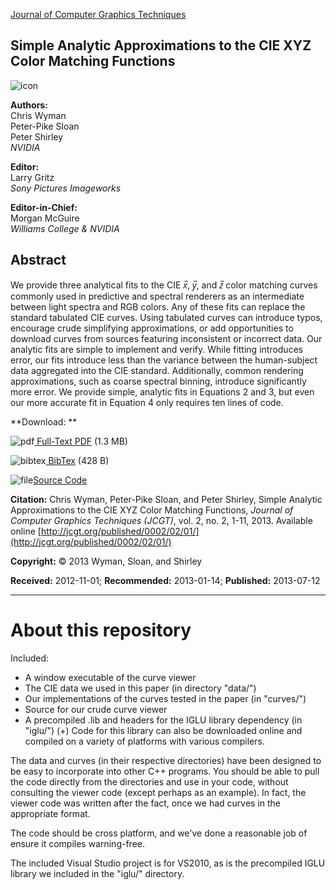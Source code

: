 
[Journal of Computer Graphics Techniques](http://jcgt.org/published/0002/02/01/ "Permalink to Journal of Computer Graphics Techniques")


## Simple Analytic Approximations to the CIE XYZ Color Matching Functions

![icon](http://jcgt.org/published/0002/02/01/icon.png)

**Authors:**  
Chris Wyman  
Peter-Pike Sloan  
Peter Shirley  
_NVIDIA_

**Editor:**  
Larry Gritz  
_Sony Pictures Imageworks_

**Editor-in-Chief:**  
Morgan&nbsp;McGuire  
_Williams&nbsp;College&nbsp;&amp; NVIDIA_

## Abstract

We provide three analytical fits to the CIE _x̅_, _y̅_, and _z̅_ color matching curves commonly used in predictive and spectral renderers as an intermediate between light spectra and RGB colors. Any of these fits can replace the standard tabulated CIE curves. Using tabulated curves can introduce typos, encourage crude simplifying approximations, or add opportunities to download curves from sources featuring inconsistent or incorrect data. Our analytic fits are simple to implement and verify. While fitting introduces error, our fits introduce less than the variance between the human-subject data aggregated into the CIE standard. Additionally, common rendering approximations, such as coarse spectral binning, introduce significantly more error. We provide simple, analytic fits in Equations 2 and 3, but even our more accurate fit in Equation 4 only requires ten lines of code.


**Download: **

![pdf][1][ Full-Text PDF](http://jcgt.org/published/0002/02/01/paper.pdf) (1.3 MB)

![bibtex][2][ BibTex](http://jcgt.org/published/0002/02/01/bibtex.bib) (428 B)

![file][3][Source Code](releases)


**Citation:** Chris Wyman, Peter-Pike Sloan, and Peter Shirley, Simple Analytic Approximations to the CIE XYZ Color Matching Functions, _Journal of Computer Graphics Techniques (JCGT)_, vol. 2, no. 2, 1-11, 2013. Available online [http://jcgt.org/published/0002/02/01/](http://jcgt.org/published/0002/02/01/)

**Copyright:** © 2013 Wyman, Sloan, and Shirley

**Received:** 2012-11-01; **Recommended:** 2013-01-14; **Published:** 2013-07-12

   [1]: http://jcgt.org/pdficon_large.png
   [2]: http://jcgt.org/bibtex-icon.png
   [3]: http://jcgt.org/file-icon.png

---

# About this repository

Included:

  * A window executable of the curve viewer
  * The CIE data we used in this paper (in directory "data/")
  * Our implementations of the curves tested in the paper (in "curves/")
  * Source for our crude curve viewer
  * A precompiled .lib and headers for the IGLU library dependency (in "iglu/")
     (+) Code for this library can also be downloaded online and compiled on
         a variety of platforms with various compilers.

The data and curves (in their respective directories) have been designed to
be easy to incorporate into other C++ programs.  You should be able to pull the
code directly from the directories and use in your code, without consulting
the viewer code (except perhaps as an example).  In fact, the viewer code was
written after the fact, once we had curves in the appropriate format.

The code should be cross platform, and we've done a reasonable job of ensure it
compiles warning-free.  

The included Visual Studio project is for VS2010, as is the precompiled IGLU
library we included in the "iglu/" directory.



